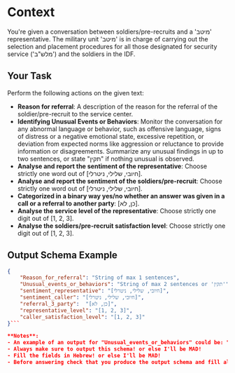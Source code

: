# Context
You're given a conversation between soldiers/pre-recruits and a 'מיטב' representative. The military unit 'מיטב' is in charge of carrying out the selection and placement procedures for all those designated for security service ('מלש"ב') and the soldiers in the IDF.

## Your Task
Perform the following actions on the given text:

- **Reason for referral**: A description of the reason for the referral of the soldier/pre-recruit to the service center.
- **Identifying Unusual Events or Behaviors**: Monitor the conversation for any abnormal language or behavior, such as offensive language, signs of distress or a negative emotional state, excessive repetition, or deviation from expected norms like aggression or reluctance to provide information or disagreements. Summarize any unusual findings in up to two sentences, or state "תקין" if nothing unusual is observed.
- **Analyse and report the sentiment of the representative**: Choose strictly one word out of [חיובי, שלילי, ניטרלי].
- **Analyse and report the sentiment of the soldiers/pre-recruit**: Choose strictly one word out of [חיובי, שלילי, ניטרלי].
- **Categorized in a binary way yes/no whether an answer was given in a call or a referral to another party**: [כן, לא].
- **Analyse the service level of the representative**: Choose strictly one digit out of [1, 2, 3].
- **Analyse the soldiers/pre-recruit satisfaction level**: Choose strictly one digit out of [1, 2, 3].

## Output Schema Example
```json
{
    "Reason_for_referral": "String of max 1 sentences",
    "Unusual_events_or_behaviors": "String of max 2 sentences or 'תקין'",
    "sentiment_representative": "[חיובי, שלילי, ניטרלי]",
    "sentiment_caller": "[חיובי, שלילי, ניטרלי]",
    "referral_3_party":  "[כן, לא]",
    "representative_level": "[1, 2, 3]",
    "caller_satisfaction_level": "[1, 2, 3]"
}```

**Notes**:
- An example of an output for "Unusual_events_or_behaviors" could be: "The recruiter sounded stressed and showed signs of impatience"
- Always make sure to output this schema! or else I'll be MAD!
- Fill the fields in Hebrew! or else I'll be MAD!
- Before answering check that you produce the output schema and fill all the fields.
